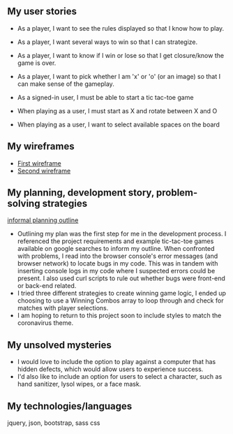 

## My user stories
- As a player, I want to see the rules displayed so that I know how to play.
- As a player, I want several ways to win so that I can strategize.
- As a player, I want to know if I win or lose so that I get closure/know the game is over.
- As a player, I want to pick whether I am 'x' or 'o' (or an image) so that I can make sense of the gameplay.

- As a signed-in user, I must be able to start a tic tac-toe game
- When playing as a user, I must start as X and rotate between X and O
- When playing as a user, I want to select available spaces on the board

## My wireframes
- [First wireframe](https://imgur.com/tH0a56P)
- [Second wireframe](https://imgur.com/bRA88R0)

## My planning, development story, problem-solving strategies
[informal planning outline](https://imgur.com/FHhiRQS)

- Outlining my plan was the first step for me in the development process. I referenced the project requirements and example tic-tac-toe games available on google searches to inform my outline. When confronted with problems, I read into the browser console's error messages (and browser network) to locate bugs in my code. This was in tandem with inserting console logs in my code where I suspected errors could be present. I also used curl scripts to rule out whether bugs were front-end or back-end related. 
- I tried three different strategies to create winning game logic, I ended up choosing to use a Winning Combos array to loop through and check for matches with player selections. 
- I am hoping to return to this project soon to include styles to match the coronavirus theme. 

## My unsolved mysteries
- I would love to include the option to play against a computer that has hidden defects, which would allow users to experience success. 
- I'd also like to include an option for users to select a character, such as hand sanitizer, lysol wipes, or a face mask. 

## My technologies/languages
jquery, json, bootstrap, sass css


